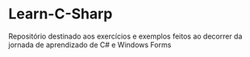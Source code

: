 # Learn-C-Sharp
Repositório destinado aos exercícios e exemplos feitos ao decorrer da jornada de aprendizado de C# e Windows Forms
